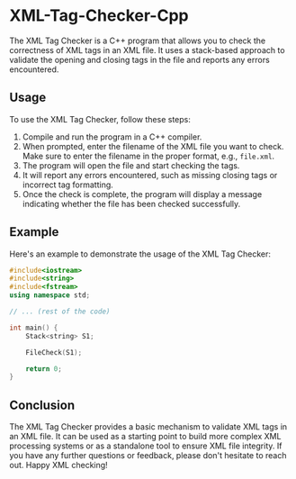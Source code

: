 # XML-Tag-Checker-Cpp

The XML Tag Checker is a C++ program that allows you to check the correctness of XML tags in an XML file. It uses a stack-based approach to validate the opening and closing tags in the file and reports any errors encountered.

## Usage

To use the XML Tag Checker, follow these steps:

1. Compile and run the program in a C++ compiler.
2. When prompted, enter the filename of the XML file you want to check. Make sure to enter the filename in the proper format, e.g., `file.xml`.
3. The program will open the file and start checking the tags.
4. It will report any errors encountered, such as missing closing tags or incorrect tag formatting.
5. Once the check is complete, the program will display a message indicating whether the file has been checked successfully.

## Example

Here's an example to demonstrate the usage of the XML Tag Checker:

```cpp
#include<iostream>
#include<string>
#include<fstream>
using namespace std;

// ... (rest of the code)

int main() {
	Stack<string> S1;

	FileCheck(S1);

	return 0;
}
```

## Conclusion

The XML Tag Checker provides a basic mechanism to validate XML tags in an XML file. It can be used as a starting point to build more complex XML processing systems or as a standalone tool to ensure XML file integrity. If you have any further questions or feedback, please don't hesitate to reach out. Happy XML checking!
